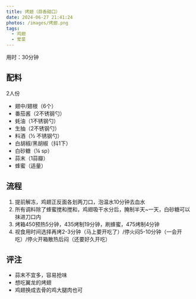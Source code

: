 ```yaml
---
title: 烤翅（蒜香甜口）
date: 2024-06-27 21:41:24
photos: /images/烤翅.png
tags:
  - 鸡翅
  - 荤菜
---
```


用时：30分钟

## 配料

2人份

- 翅中/翅根（6个）
- 番茄酱（2不锈钢勺）
- 蚝油（1不锈钢勺）
- 生抽（2不锈钢勺）
- 料酒（½ 不锈钢勺）
- 白胡椒/黑胡椒（抖1下）
- 白砂糖（¼ sp）
- 蒜末（1蒜瓣）
- 蜂蜜（适量）

<!--more-->

## 流程

1. 提前解冻，鸡翅正反面各划两刀口，泡温水10分钟去血水
2. 所有调料除了蜂蜜搅和搅和，鸡翅吸干水分后，腌制半天~一天，白砂糖可以抹进刀口内
3. 烤箱450预热5分钟，435烤制19分钟，刷蜂蜜，475烤制4分钟
4. 视食用时间选择再烤2-3分钟（马上要开吃了）/停火闷5-10分钟（一会开吃）/停火开箱散热后闷（还要好久开吃）

## 评注

- 蒜末不宜多，容易抢味
- 想吃翼龙的烤翅
- 鸡翅换成去骨的鸡大腿肉也可
